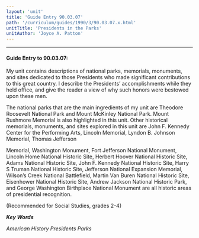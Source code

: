 ```yaml
---
layout: 'unit'
title: 'Guide Entry 90.03.07'
path: '/curriculum/guides/1990/3/90.03.07.x.html'
unitTitle: 'Presidents in the Parks'
unitAuthor: 'Joyce A. Patton'
---
```


<body>
<hr/>
 <h4>
  Guide Entry to 90.03.07:
 </h4>
 My unit contains descriptions of national parks, memorials, monuments, and sites dedicated to those Presidents who made significant contributions to this great country. I describe the Presidents’ accomplishments while they held office, and give the reader a view of why such honors were bestowed upon these men.
 <p>
  The national parks that are the main ingredients of my unit are Theodore Roosevelt National Park and Mount McKinley National Park. Mount Rushmore Memorial is also highlighted in this unit. Other historical memorials, monuments, and sites explored in this unit are John F. Kennedy Center for the Performing Arts, Lincoln Memorial, Lyndon B. Johnson Memorial, Thomas Jefferson
 </p>
 <p>
  Memorial, Washington Monument, Fort Jefferson National Monument, Lincoln Home National Historic Site, Herbert Hoover National Historic Site, Adams National Historic Site, John F. Kennedy National Historic Site, Harry S Truman National Historic Site, Jefferson National Expansion Memorial, Wilson’s Creek National Battlefield, Martin Van Buren National Historic Site, Eisenhower National Historic Site, Andrew Jackson National Historic Park, and George Washington Birthplace National Monument are all historic areas of presidential recognition.
 </p>
 <p>
  (Recommended for Social Studies, grades 2-4)
 </p>
<p>
  <b>
   <i>
    Key Words
   </i>
  </b>
  <br/>
 </p>
 <p>
  <i>
   American History Presidents Parks
  </i>
 </p>

</body>
